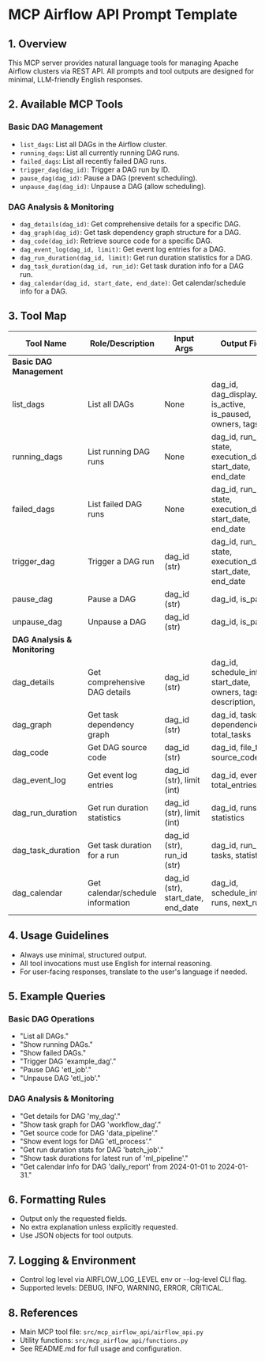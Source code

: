 # MCP Airflow API Prompt Template

## 1. Overview

This MCP server provides natural language tools for managing Apache Airflow clusters via REST API. All prompts and tool outputs are designed for minimal, LLM-friendly English responses.

## 2. Available MCP Tools

### Basic DAG Management
- `list_dags`: List all DAGs in the Airflow cluster.
- `running_dags`: List all currently running DAG runs.
- `failed_dags`: List all recently failed DAG runs.
- `trigger_dag(dag_id)`: Trigger a DAG run by ID.
- `pause_dag(dag_id)`: Pause a DAG (prevent scheduling).
- `unpause_dag(dag_id)`: Unpause a DAG (allow scheduling).

### DAG Analysis & Monitoring
- `dag_details(dag_id)`: Get comprehensive details for a specific DAG.
- `dag_graph(dag_id)`: Get task dependency graph structure for a DAG.
- `dag_code(dag_id)`: Retrieve source code for a specific DAG.
- `dag_event_log(dag_id, limit)`: Get event log entries for a DAG.
- `dag_run_duration(dag_id, limit)`: Get run duration statistics for a DAG.
- `dag_task_duration(dag_id, run_id)`: Get task duration info for a DAG run.
- `dag_calendar(dag_id, start_date, end_date)`: Get calendar/schedule info for a DAG.

## 3. Tool Map

| Tool Name           | Role/Description                          | Input Args                    | Output Fields                        |
|---------------------|-------------------------------------------|-------------------------------|--------------------------------------|
| **Basic DAG Management** |                                     |                               |                                      |
| list_dags           | List all DAGs                             | None                          | dag_id, dag_display_name, is_active, is_paused, owners, tags |
| running_dags        | List running DAG runs                     | None                          | dag_id, run_id, state, execution_date, start_date, end_date |
| failed_dags         | List failed DAG runs                      | None                          | dag_id, run_id, state, execution_date, start_date, end_date |
| trigger_dag         | Trigger a DAG run                         | dag_id (str)                  | dag_id, run_id, state, execution_date, start_date, end_date |
| pause_dag           | Pause a DAG                               | dag_id (str)                  | dag_id, is_paused                    |
| unpause_dag         | Unpause a DAG                             | dag_id (str)                  | dag_id, is_paused                    |
| **DAG Analysis & Monitoring** |                                   |                               |                                      |
| dag_details         | Get comprehensive DAG details             | dag_id (str)                  | dag_id, schedule_interval, start_date, owners, tags, description, etc. |
| dag_graph           | Get task dependency graph                 | dag_id (str)                  | dag_id, tasks, dependencies, total_tasks |
| dag_code            | Get DAG source code                       | dag_id (str)                  | dag_id, file_token, source_code      |
| dag_event_log       | Get event log entries                     | dag_id (str), limit (int)     | dag_id, events, total_entries        |
| dag_run_duration    | Get run duration statistics               | dag_id (str), limit (int)     | dag_id, runs, statistics             |
| dag_task_duration   | Get task duration for a run               | dag_id (str), run_id (str)    | dag_id, run_id, tasks, statistics    |
| dag_calendar        | Get calendar/schedule information         | dag_id (str), start_date, end_date | dag_id, schedule_interval, runs, next_runs |

## 4. Usage Guidelines

- Always use minimal, structured output.
- All tool invocations must use English for internal reasoning.
- For user-facing responses, translate to the user's language if needed.

## 5. Example Queries

### Basic DAG Operations
- "List all DAGs."
- "Show running DAGs."
- "Show failed DAGs."
- "Trigger DAG 'example_dag'."
- "Pause DAG 'etl_job'."
- "Unpause DAG 'etl_job'."

### DAG Analysis & Monitoring
- "Get details for DAG 'my_dag'."
- "Show task graph for DAG 'workflow_dag'."
- "Get source code for DAG 'data_pipeline'."
- "Show event logs for DAG 'etl_process'."
- "Get run duration stats for DAG 'batch_job'."
- "Show task durations for latest run of 'ml_pipeline'."
- "Get calendar info for DAG 'daily_report' from 2024-01-01 to 2024-01-31."

## 6. Formatting Rules

- Output only the requested fields.
- No extra explanation unless explicitly requested.
- Use JSON objects for tool outputs.

## 7. Logging & Environment

- Control log level via AIRFLOW_LOG_LEVEL env or --log-level CLI flag.
- Supported levels: DEBUG, INFO, WARNING, ERROR, CRITICAL.

## 8. References

- Main MCP tool file: `src/mcp_airflow_api/airflow_api.py`
- Utility functions: `src/mcp_airflow_api/functions.py`
- See README.md for full usage and configuration.

